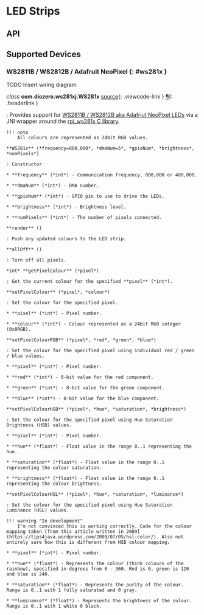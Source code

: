 # LED Strips

## API

## Supported Devices

### WS2811B / WS2812B / Adafruit NeoPixel {: #ws281x }

TODO Insert wiring diagram.

*class* **com.diozero.ws281xj.WS281x** [source](https://github.com/mattjlewis/diozero/blob/master/diozero-ws281x-java/src/main/java/com/diozero/ws281xj/WS281x.java){: .viewcode-link } [&para;](LEDStrips.md#ws281x "Permalink to this definition"){: .headerlink }

: Provides support for [WS2811B / WS2812B aka Adafriut NeoPixel LEDs](https://learn.adafruit.com/adafruit-neopixel-uberguide) via a JNI wrapper around the [rpi_ws281x C library](https://github.com/jgarff/rpi_ws281x).

    !!! note
        All colours are represented as 24bit RGB values.

    **WS281x** (*frequency=800,000*, *dmaNum=5*, *gpioNum*, *brightness*, *numPixels*)
    
    : Constructor
    
    * **frequency** (*int*) - Communication frequency, 800,000 or 400,000.
    
    * **dmaNum** (*int*) - DMA number.
    
    * **gpioNum** (*int*) - GPIO pin to use to drive the LEDs.
    
    * **brightness** (*int*) - Brightness level.
    
    * **numPixels** (*int*) - The number of pixels connected.

    **render** ()
    
    : Push any updated colours to the LED strip.
    
    **allOff** ()
    
    : Turn off all pixels.
    
    *int* **getPixelColour** (*pixel*)
    
    : Get the current colour for the specified **pixel** (*int*).
    
    **setPixelColour** (*pixel*, *colour*)
    
    : Set the colour for the specified pixel.
    
    * **pixel** (*int*) - Pixel number.
    
    * **colour** (*int*) - Colour represented as a 24bit RGB integer (0x0RGB).
    
    **setPixelColourRGB** (*pixel*, *red*, *green*, *blue*)
    
    : Set the colour for the specified pixel using individual red / green / blue values.
    
    * **pixel** (*int*) - Pixel number.
    
    * **red** (*int*) - 8-bit value for the red component.
    
    * **green** (*int*) - 8-bit value for the green component.
        
    * **blue** (*int*) - 8-bit value for the blue component.
    
    **setPixelColourHSB** (*pixel*, *hue*, *saturation*, *brightness*)
    
    : Set the colour for the specified pixel using Hue Saturation Brightness (HSB) values.
    
    * **pixel** (*int*) - Pixel number.
    
    * **hue** (*float*) - Float value in the range 0..1 representing the hue.
    
    * **saturation** (*float*) - Float value in the range 0..1 representing the colour saturation.
    
    * **brightness** (*float*) - Float value in the range 0..1 representing the colour brightness.
    
    **setPixelColourHSL** (*pixel*, *hue*, *saturation*, *luminance*)
    
    : Set the colour for the specified pixel using Hue Saturation Luminance (HSL) values.
    
    !!! warning "In development"
        I'm not convinced this is working correctly. Code for the colour mapping taken [from this article written in 2009](https://tips4java.wordpress.com/2009/07/05/hsl-color/). Also not entirely sure how this is different from HSB colour mapping.
    
    * **pixel** (*int*) - Pixel number.
    
    * **hue** (*float*) - Represents the colour (think colours of the rainbow), specified in degrees from 0 - 360. Red is 0, green is 120 and blue is 240.
    
    * **saturation** (*float*) - Represents the purity of the colour. Range is 0..1 with 1 fully saturated and 0 gray.
    
    * **luminance** (*float*) - Represents the brightness of the colour. Range is 0..1 with 1 white 0 black.
